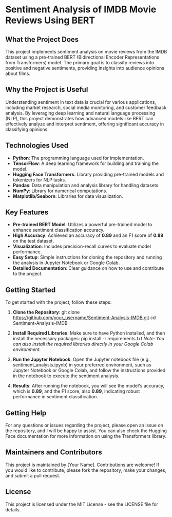 # Sentiment Analysis of IMDB Movie Reviews Using BERT

## What the Project Does
This project implements sentiment analysis on movie reviews from the IMDB dataset using a pre-trained BERT (Bidirectional Encoder Representations from Transformers) model. The primary goal is to classify reviews into positive and negative sentiments, providing insights into audience opinions about films.

## Why the Project is Useful
Understanding sentiment in text data is crucial for various applications, including market research, social media monitoring, and customer feedback analysis. By leveraging deep learning and natural language processing (NLP), this project demonstrates how advanced models like BERT can effectively analyze and interpret sentiment, offering significant accuracy in classifying opinions.

## Technologies Used
- **Python**: The programming language used for implementation.
- **TensorFlow**: A deep learning framework for building and training the model.
- **Hugging Face Transformers**: Library providing pre-trained models and tokenizers for NLP tasks.
- **Pandas**: Data manipulation and analysis library for handling datasets.
- **NumPy**: Library for numerical computations.
- **Matplotlib/Seaborn**: Libraries for data visualization.

## Key Features
- **Pre-trained BERT Model**: Utilizes a powerful pre-trained model to enhance sentiment classification accuracy.
- **High Accuracy**: Achieved an accuracy of **0.89** and an F1 score of **0.89** on the test dataset.
- **Visualization**: Includes precision-recall curves to evaluate model performance.
- **Easy Setup**: Simple instructions for cloning the repository and running the analysis in Jupyter Notebook or Google Colab.
- **Detailed Documentation**: Clear guidance on how to use and contribute to the project.

## Getting Started
To get started with the project, follow these steps:

1. **Clone the Repository**: 
   git clone https://github.com/your_username/Sentiment-Analysis-IMDB.git
   cd Sentiment-Analysis-IMDB

2. **Install Required Libraries**: 
   Make sure to have Python installed, and then install the necessary packages:
   pip install -r requirements.txt
   *Note: You can also install the required libraries directly in your Google Colab environment.*

3. **Run the Jupyter Notebook**: 
   Open the Jupyter notebook file (e.g., sentiment_analysis.ipynb) in your preferred environment, such as Jupyter Notebook or Google Colab, and follow the instructions provided in the notebook to execute the sentiment analysis.

4. **Results**: 
   After running the notebook, you will see the model's accuracy, which is **0.89**, and the F1 score, also **0.89**, indicating robust performance in sentiment classification.

## Getting Help
For any questions or issues regarding the project, please open an issue on the repository, and I will be happy to assist. You can also check the Hugging Face documentation for more information on using the Transformers library.

## Maintainers and Contributors
This project is maintained by [Your Name]. Contributions are welcome! If you would like to contribute, please fork the repository, make your changes, and submit a pull request. 

## License
This project is licensed under the MIT License - see the LICENSE file for details.

